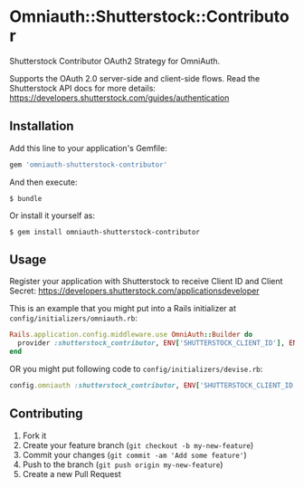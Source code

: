 # Omniauth::Shutterstock::Contributor

Shutterstock Contributor OAuth2 Strategy for OmniAuth.

Supports the OAuth 2.0 server-side and client-side flows. Read the Shutterstock API docs for more details: https://developers.shutterstock.com/guides/authentication

## Installation

Add this line to your application's Gemfile:

```ruby
gem 'omniauth-shutterstock-contributor'
```

And then execute:

    $ bundle

Or install it yourself as:

    $ gem install omniauth-shutterstock-contributor

## Usage

Register your application with Shutterstock to receive Client ID and Client Secret: https://developers.shutterstock.com/applicationsdeveloper

This is an example that you might put into a Rails initializer at `config/initializers/omniauth.rb`:

```ruby
Rails.application.config.middleware.use OmniAuth::Builder do
  provider :shutterstock_contributor, ENV['SHUTTERSTOCK_CLIENT_ID'], ENV['SHUTTERSTOCK_CLIENT_SECRET']
end
```

OR you might put following code to `config/initializers/devise.rb`:

```ruby
config.omniauth :shutterstock_contributor, ENV['SHUTTERSTOCK_CLIENT_ID'], ENV['SHUTTERSTOCK_CLIENT_SECRET']
```

## Contributing

1. Fork it
2. Create your feature branch (`git checkout -b my-new-feature`)
3. Commit your changes (`git commit -am 'Add some feature'`)
4. Push to the branch (`git push origin my-new-feature`)
5. Create a new Pull Request
